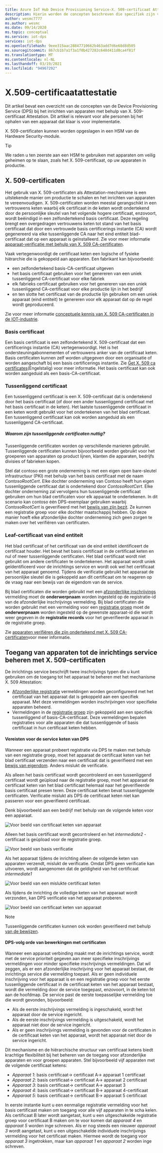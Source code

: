 ```yaml
---
title: Azure IoT Hub Device Provisioning Service-X. 509-certificaat Attestation
description: Hierin worden de concepten beschreven die specifiek zijn voor het gebruik van X. 509-certificaat attest met de Device Provisioning Service (DPS) en IoT Hub
author: wesmc7777
ms.author: wesmc
ms.date: 09/14/2020
ms.topic: conceptual
ms.service: iot-dps
services: iot-dps
ms.openlocfilehash: 9eee315aac28847710662b463add7d6e68d8d505
ms.sourcegitcommit: 867cb1b7a1f3a1f0b427282c648d411d0ca4f81f
ms.translationtype: MT
ms.contentlocale: nl-NL
ms.lasthandoff: 03/19/2021
ms.locfileid: "94967292"
---
```

# <a name="x509-certificate-attestation"></a>X.509-certificaatattestatie

Dit artikel bevat een overzicht van de concepten van de Device Provisioning Service (DPS) bij het inrichten van apparaten met behulp van X. 509-certificaat Attestation. Dit artikel is relevant voor alle personen bij het ophalen van een apparaat dat klaar is voor implementatie.

X. 509-certificaten kunnen worden opgeslagen in een HSM van de Hardware Security-module.

> [!TIP]
> We raden u ten zeerste aan een HSM te gebruiken met apparaten om veilig geheimen op te slaan, zoals het X. 509-certificaat, op uw apparaten in productie.


## <a name="x509-certificates"></a>X. 509-certificaten

Het gebruik van X. 509-certificaten als Attestation-mechanisme is een uitstekende manier om productie te schalen en het inrichten van apparaten te vereenvoudigen. X. 509-certificaten worden meestal gerangschikt in een vertrouwens keten waarbij elk certificaat in de keten wordt ondertekend door de persoonlijke sleutel van het volgende hogere certificaat, enzovoort, wordt beëindigd in een zelfondertekend basis certificaat. Deze regeling brengt een overgedragen vertrouwens keten tot stand van het basis certificaat dat door een vertrouwde basis certificerings instantie (CA) wordt gegenereerd via elke tussenliggende CA naar het eind entiteit blad-certificaat dat op een apparaat is geïnstalleerd. Zie voor meer informatie [apparaat-verificatie met behulp van X. 509 CA-certificaten](../iot-hub/iot-hub-x509ca-overview.md). 

Vaak vertegenwoordigt de certificaat keten een logische of fysieke hiërarchie die is gekoppeld aan apparaten. Een fabrikant kan bijvoorbeeld:
- een zelfondertekend basis-CA-certificaat uitgeven
- het basis certificaat gebruiken voor het genereren van een uniek tussenliggend CA-certificaat voor elke fabriek
- elk fabrieks certificaat gebruiken voor het genereren van een uniek tussenliggend CA-certificaat voor elke productie lijn in het bedrijf
- en ten slotte het certificaat van de productie lijn gebruiken om een uniek apparaat (eind entiteit) te genereren voor elk apparaat dat op de regel wordt geproduceerd. 

Zie voor meer informatie [conceptuele kennis van X. 509 CA-certificaten in de IOT-industrie](../iot-hub/iot-hub-x509ca-concept.md). 

### <a name="root-certificate"></a>Basis certificaat

Een basis certificaat is een zelfondertekend X. 509-certificaat dat een certificerings instantie (CA) vertegenwoordigt. Het is het ondersteuningabonnementen of vertrouwens anker van de certificaat keten. Basis certificaten kunnen zelf worden uitgegeven door een organisatie of worden aangeschaft bij een basis certificerings instantie. Zie [Get X. 509 ca certificates](../iot-hub/iot-hub-security-x509-get-started.md#get-x509-ca-certificates)(Engelstalig) voor meer informatie. Het basis certificaat kan ook worden aangeduid als een basis-CA-certificaat.

### <a name="intermediate-certificate"></a>Tussenliggend certificaat

Een tussenliggend certificaat is een X. 509-certificaat dat is ondertekend door het basis certificaat (of door een ander tussenliggend certificaat met het basis certificaat in de keten). Het laatste tussenliggende certificaat in een keten wordt gebruikt voor het ondertekenen van het blad certificaat. Een tussenliggend certificaat kan ook worden aangeduid als een tussenliggend CA-certificaat.

##### <a name="why-are-intermediate-certs-useful"></a>Waarom zijn tussenliggende certificaten nuttig?
Tussenliggende certificaten worden op verschillende manieren gebruikt. Tussenliggende certificaten kunnen bijvoorbeeld worden gebruikt voor het groeperen van apparaten op product lijnen, klanten die apparaten, bedrijfs divisies of fabrieken kopen. 

Stel dat contoso een grote onderneming is met een eigen open bare-sleutel infrastructuur (PKI) met behulp van het basis certificaat met de naam *ContosoRootCert*. Elke dochter onderneming van Contoso heeft hun eigen tussenliggende certificaat dat is ondertekend door *ContosoRootCert*. Elke dochter onderneming zal vervolgens hun tussenliggende certificaat gebruiken om hun blad certificaten voor elk apparaat te ondertekenen. In dit scenario kan contoso één DPS-exemplaar gebruiken waarbij *ContosoRootCert* is geverifieerd met het [bewijs van zijn bezit](./how-to-verify-certificates.md). Ze kunnen een registratie groep voor elke dochter maatschappij hebben. Op deze manier hoeft elke afzonderlijke dochter onderneming zich geen zorgen te maken over het verifiëren van certificaten.


### <a name="end-entity-leaf-certificate"></a>Leaf-certificaat van eind entiteit

Het blad certificaat of het certificaat van de eind entiteit identificeert de certificaat houder. Het bevat het basis certificaat in de certificaat keten en nul of meer tussenliggende certificaten. Het blad certificaat wordt niet gebruikt om andere certificaten te ondertekenen. Het apparaat wordt uniek geïdentificeerd voor de inrichtings service en wordt ook wel het certificaat van het apparaat genoemd. Tijdens de verificatie gebruikt het apparaat de persoonlijke sleutel die is gekoppeld aan dit certificaat om te reageren op de vraag naar een bewijs van de eigendom van de service.

Bij blad certificaten die worden gebruikt met een [afzonderlijke inschrijvings](./concepts-service.md#individual-enrollment) vermelding moet de **onderwerpnaam** worden ingesteld op de registratie-id van de afzonderlijke inschrijvings vermelding. Bij blad certificaten die worden gebruikt met een vermelding voor een [registratie groep](./concepts-service.md#enrollment-group) moet de **onderwerpnaam** worden ingesteld op de gewenste apparaat-id die wordt weer gegeven in de **registratie records** voor het geverifieerde apparaat in de registratie groep.

Zie [apparaten verifiëren die zijn ondertekend met X. 509 CA-certificaten](../iot-hub/iot-hub-x509ca-overview.md#authenticating-devices-signed-with-x509-ca-certificates)voor meer informatie.

## <a name="controlling-device-access-to-the-provisioning-service-with-x509-certificates"></a>Toegang van apparaten tot de inrichtings service beheren met X. 509-certificaten

De inrichtings service beschrijft twee inschrijvings typen die u kunt gebruiken om de toegang tot het apparaat te beheren met het mechanisme X. 509 Attestation:  

- [Afzonderlijke registratie](./concepts-service.md#individual-enrollment) vermeldingen worden geconfigureerd met het certificaat van het apparaat dat is gekoppeld aan een specifiek apparaat. Met deze vermeldingen worden inschrijvingen voor specifieke apparaten beheerd.
- Vermeldingen in de [registratie groep](./concepts-service.md#enrollment-group) zijn gekoppeld aan een specifiek tussenliggend of basis-CA-certificaat. Deze vermeldingen bepalen registraties voor alle apparaten die dat tussenliggende of basis certificaat in hun certificaat keten hebben. 

#### <a name="dps-device-chain-requirements"></a>Vereisten voor de service keten van DPS

Wanneer een apparaat probeert registratie via DPS te maken met behulp van een registratie groep, moet het apparaat de certificaat keten van het blad certificaat verzenden naar een certificaat dat is geverifieerd met een [bewijs van eigendom](how-to-verify-certificates.md). Anders mislukt de verificatie.

Als alleen het basis certificaat wordt gecontroleerd en een tussenliggend certificaat wordt geüpload naar de registratie groep, moet het apparaat de certificaat keten van het blad certificaat helemaal naar het geverifieerde basis certificaat presen teren. Deze certificaat keten bevat tussenliggende certificaten. Verificatie mislukt als DPS de certificaat keten niet kan passeren voor een geverifieerd certificaat.

Denk bijvoorbeeld aan een bedrijf met behulp van de volgende keten voor een apparaat.

![Voor beeld van certificaat keten van apparaat](./media/concepts-x509-attestation/example-device-cert-chain.png) 

Alleen het basis certificaat wordt gecontroleerd en het *intermediate2* -certificaat is geüpload voor de registratie groep.

![Voor beeld van basis verificatie](./media/concepts-x509-attestation/example-root-verified.png) 

Als het apparaat tijdens de inrichting alleen de volgende keten van apparaten verzendt, mislukt de verificatie. Omdat DPS geen verificatie kan uitvoeren, wordt aangenomen dat de geldigheid van het certificaat *intermediate1*

![Voor beeld van een mislukte certificaat keten](./media/concepts-x509-attestation/example-fail-cert-chain.png) 

Als tijdens de inrichting de volledige keten van het apparaat wordt verzonden, kan DPS verificatie van het apparaat proberen.

![Voor beeld van certificaat keten van apparaat](./media/concepts-x509-attestation/example-device-cert-chain.png) 




> [!NOTE]
> Tussenliggende certificaten kunnen ook worden geverifieerd met behulp [van de bewijzen](how-to-verify-certificates.md).


#### <a name="dps-order-of-operations-with-certificates"></a>DPS-volg orde van bewerkingen met certificaten
Wanneer een apparaat verbinding maakt met de inrichtings service, wordt met de service prioriteit gegeven aan meer specifieke inschrijvings vermeldingen voor minder specifieke inschrijvings vermeldingen. Dat wil zeggen, als er een afzonderlijke inschrijving voor het apparaat bestaat, de inrichtings service die vermelding toepast. Als er geen individuele inschrijving voor het apparaat is en een registratie groep voor het eerste tussenliggende certificaat in de certificaat keten van het apparaat bestaat, wordt die vermelding door de service toegepast, enzovoort, in de keten tot aan de hoofdmap. De service past de eerste toepasselijke vermelding toe die wordt gevonden, bijvoorbeeld:

- Als de eerste inschrijvings vermelding is ingeschakeld, wordt het apparaat door de service ingericht.
- Als de eerste inschrijvings vermelding is uitgeschakeld, wordt het apparaat niet door de service ingericht.  
- Als er geen inschrijvings vermelding is gevonden voor de certificaten in de certificaat keten van het apparaat, wordt het apparaat niet door de service ingericht. 

Dit mechanisme en de hiërarchische structuur van certificaat ketens biedt krachtige flexibiliteit bij het beheren van de toegang voor afzonderlijke apparaten en voor groepen apparaten. Stel bijvoorbeeld vijf apparaten met de volgende certificaat ketens: 

- *Apparaat 1*: basis certificaat-> certificaat A-> apparaat 1 certificaat
- *Apparaat 2*: basis certificaat-> certificaat A-> apparaat 2 certificaat
- *Apparaat 3*: basis certificaat-> certificaat A-> apparaat 3
- *Apparaat 4*: basis certificaat-> certificaat B-> apparaat 4-certificaat
- *Apparaat 5*: basis certificaat-> certificaat B-> apparaat 5 certificaat

In eerste instantie kunt u een eenmalige registratie vermelding voor het basis certificaat maken om toegang voor alle vijf apparaten in te scha kelen. Als certificaat B later wordt aangetast, kunt u een uitgeschakelde registratie groep voor certificaat B maken om te voor komen dat *apparaat 4* en *apparaat 5* worden inge schreven. Als er nog steeds een nieuwer *apparaat 3* wordt aangetast, kunt u een uitgeschakelde individuele inschrijvings vermelding voor het certificaat maken. Hiermee wordt de toegang voor *apparaat 3* ingetrokken, maar kan *apparaat 1* en *apparaat 2* worden inge schreven.